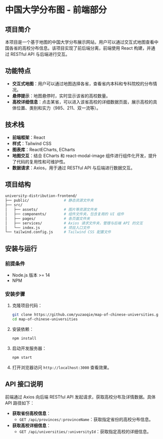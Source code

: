 # 中国大学分布图 - 前端部分

## 项目简介
本项目是一个基于地图的中国大学分布展示网站，用户可以通过交互式地图查看中国各省的高校分布信息。该项目实现了前后端分离，前端使用 React 构建，并通过 RESTful API 与后端进行交互。

## 功能特点
- **交互式地图**：用户可以通过地图选择各省，查看省内本科和专科院校的分布情况。
- **悬停提示**：地图悬停时，实时显示该省的高校数量。
- **高校详细信息**：点击某省，可以进入该省高校的详细数据页面，展示高校的具体位置、类别和实力（985、211、双一流等）。

## 技术栈
- **前端框架**：React
- **样式**：Tailwind CSS
- **图表库**：ReactECharts, ECharts
- **地图交互**：结合 ECharts 和 react-modal-image 组件进行组件化开发，提升了代码的复用性和可维护性。
- **数据请求**：Axios，用于通过 RESTful API 与后端进行数据交互。

## 项目结构
```bash
university-distribution-frontend/
├── public/                # 静态资源文件夹
├── src/
│   ├── assets/            # 图片等资源文件夹
│   ├── components/        # 组件文件夹，包含复用的 UI 组件
│   ├── pages/             # 各页面文件夹
│   ├── services/          # Axios 请求文件夹，管理与后端 API 的交互
│   └── index.js           # 项目入口文件
└── tailwind.config.js     # Tailwind CSS 配置文件
```

## 安装与运行

### 前提条件
- Node.js 版本 >= 14
- NPM 

### 安装步骤

1. 克隆项目代码：
   ```bash
   git clone https://github.com/yuzaoqie/map-of-chinese-universities.git
   cd map-of-chinese-universities
   ```

2. 安装依赖：
   ```bash
   npm install 
   ```
   
3. 启动开发服务器：
   ```bash
   npm start
   ```
   
4. 打开浏览器访问 `http://localhost:3000` 查看效果。

## API 接口说明
前端通过 Axios 向后端 RESTful API 发起请求，获取高校分布及详情数据。具体 API 路径如下：

- **获取省份高校信息**：
  - `GET /api/provinces/:provinceName`：获取指定省份的高校分布信息。
- **获取高校详细信息**：
  - `GET /api/universities/:universityId`：获取指定高校的详细信息。
